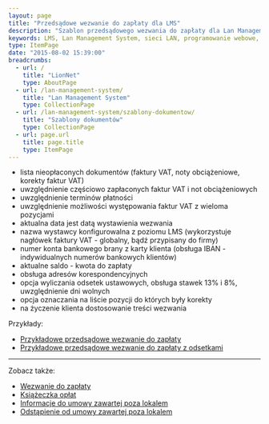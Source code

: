 ```yaml
---
layout: page
title: "Przedsądowe wezwanie do zapłaty dla LMS"
description: "Szablon przedsądowego wezwania do zapłaty dla Lan Management System"
keywords: LMS, Lan Management System, sieci LAN, programowanie webowe, platformy VoIP, dodatki, komponenty, LMS GIT, LMS INET, wezwanie do zapłaty, przedsądowe wezwanie do zapłaty, ostateczne przedsądowe wezwanie do zapłaty, druki wpłat
type: ItemPage
date: "2015-08-02 15:39:00"
breadcrumbs:
  - url: /
    title: "LionNet"
    type: AboutPage
  - url: /lan-management-system/
    title: "Lan Management System"
    type: CollectionPage
  - url: /lan-management-system/szablony-dokumentow/
    title: "Szablony dokumentów"
    type: CollectionPage
  - url: page.url
    title: page.title
    type: ItemPage
---
```


 * lista nieopłaconych dokumentów (faktury VAT, noty obciążeniowe, korekty faktur VAT)
 * uwzględnienie częściowo zapłaconych faktur VAT i not obciążeniowych
 * uwzględnienie terminów płatności
 * uwzględnienie możliwości występowania faktur VAT z wieloma pozycjami
 * aktualna data jest datą wystawienia wezwania
 * nazwa wystawcy konfigurowalna z poziomu LMS (wykorzystuje nagłówek faktury VAT - globalny, bądź przypisany do firmy)
 * numer konta bankowego brany z karty klienta (obsługa IBAN - indywidualnych numerów bankowych klientów)
 * aktualne saldo - kwota do zapłaty
 * obsługa adresów korespondencyjnych
 * opcja wyliczania odsetek ustawowych, obsługa stawek 13% i 8%, uwzględnienie dni wolnych
 * opcja oznaczania na liście pozycji do których były korekty
 * na życzenie klienta dostosowanie treści wezwania

Przykłady:

 * [Przykładowe przedsądowe wezwanie do zapłaty](/assets/img/szablony_dokumentow/przedsadowe_wezwanie_do_zaplaty_przyklad.pdf)
 * [Przykładowe przedsądowe wezwanie do zapłaty z odsetkami](/assets/img/szablony_dokumentow/przedsadowe_wezwanie_do_zaplaty_odsetki_ustawowe_przyklad.pdf)

* * *

Zobacz także:

 * [Wezwanie do zapłaty](/lan-management-system/szablony-dokumentow/wezwanie-do-zaplaty)
 * [Książeczka opłat](/lan-management-system/szablony-dokumentow/ksiazeczka-oplat)
 * [Informacje do umowy zawartej poza lokalem](/lan-management-system/szablony-dokumentow/informacje-do-umowy-zawartej-poza-lokalem)
 * [Odstąpienie od umowy zawartej poza lokalem](/lan-management-system/szablony-dokumentow/odstapienie-od-umowy-zawartej-poza-lokalem)